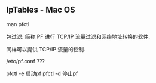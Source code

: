 ## IpTables - Mac OS

man pfctl

包过滤: 简称 PF
进行 TCP/IP 流量过滤和网络地址转换的软件.

同样可以提供 TCP/IP 流量的控制.


/etc/pf.conf  ???



pfctl -e 启动pf
pfctl -d 停止pf

